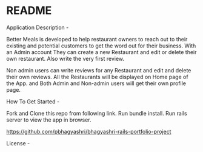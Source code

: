 # README

Application Description -

Better Meals is developed to help restaurant owners to reach out to their existing and potential customers to get the word out for their business. With an Admin account They can create a new Restaurant and edit or delete their own restaurant. Also write the very first review.

Non admin users can write reviews for any Restaurant and edit and delete their own reviews. All the Restaurants will be displayed on Home page of the App. and Both Admin and Non-admin users will get their own profile page.

How To Get Started -

Fork and Clone this repo from following link. Run bundle install. Run rails server to view the app in browser.

https://github.com/pbhagyashri/bhagyashri-rails-portfolio-project

License -
 
